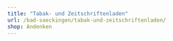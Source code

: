 ```yaml
---
title: "Tabak- und Zeitschriftenladen"
url: /bad-saeckingen/tabak-und-zeitschriftenladen/
shop: Andenken
---
```

